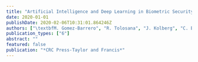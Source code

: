 ```yaml
---
title: "Artificial Intelligence and Deep Learning in Biometric Security: Trends, Potential and Challenge"
date: 2020-01-01
publishDate: 2020-02-06T10:31:01.864246Z
authors: ["\textbfM. Gomez-Barrero", "R. Tolosana", "J. Kolberg", "C. Busch"]
publication_types: ["6"]
abstract: ""
featured: false
publication: "*CRC Press-Taylor and Francis*"
---
```


